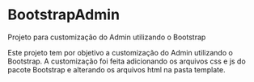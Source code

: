 BootstrapAdmin
==============

Projeto para customização do Admin utilizando o Bootstrap

Este projeto tem por objetivo a customização do Admin utilizando o Bootstrap.
A customização foi feita adicionando os arquivos css e js do pacote Bootstrap e alterando os arquivos html na 
pasta template.
